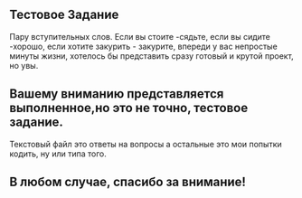## Тестовое Задание

Пару вступительных слов. Если вы стоите -сядьте, если вы сидите -хорошо,
если хотите закурить - закурите, впереди у вас непростые минуты жизни,
хотелось бы представить сразу готовый и крутой проект, но увы.

## Вашему вниманию представляется выполненное,но это не точно, тестовое задание.
Текстовый файл это ответы на вопросы а остальные это мои попытки кодить,
ну или типа того.

## В любом случае, спасибо за внимание!
